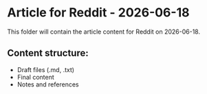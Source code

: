 # Article for Reddit - 2026-06-18

This folder will contain the article content for Reddit on 2026-06-18.

## Content structure:
- Draft files (.md, .txt)
- Final content
- Notes and references

